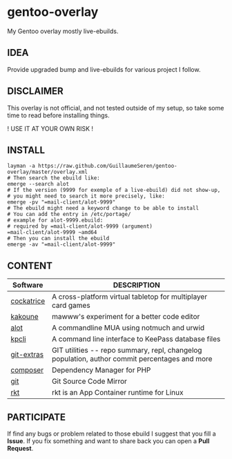 gentoo-overlay
==============

My Gentoo overlay mostly live-ebuilds.

## IDEA
Provide upgraded bump and live-ebuilds for various project I follow.

## DISCLAIMER
This overlay is not official, and not tested outside of my setup,
so take some time to read before installing things.

! USE IT AT YOUR OWN RISK !

## INSTALL
```
layman -a https://raw.github.com/GuillaumeSeren/gentoo-overlay/master/overlay.xml
# Then search the ebuild like:
emerge --search alot
# If the version (9999 for exemple of a live-ebuild) did not show-up,
# you might need to search it more precisely, like:
emerge -pv "=mail-client/alot-9999"
# The ebuild might need a keyword change to be able to install
# You can add the entry in /etc/portage/
# example for alot-9999.ebuild:
# required by =mail-client/alot-9999 (argument)
=mail-client/alot-9999 ~amd64
# Then you can install the ebuild
emerge -av "=mail-client/alot-9999"
```

## CONTENT

Software                  | DESCRIPTION
--------------------------|------------
[cockatrice][cockatrice]  | A cross-platform virtual tabletop for multiplayer card games
[kakoune][kakoune]        | mawww's experiment for a better code editor
[alot][alot]              | A commandline MUA using notmuch and urwid
[kpcli][kpcli]            | A command line interface to KeePass database files
[git-extras][git-extras]  | GIT utilities -- repo summary, repl, changelog population, author commit percentages and more
[composer][composer]      | Dependency Manager for PHP
[git][git]                | Git Source Code Mirror
[rkt][rkt]                | rkt is an App Container runtime for Linux

## PARTICIPATE
If find any bugs or problem related to those ebuild I suggest that you fill a __Issue__.
If you fix something and want to share back you can open a __Pull Request__.

[cockatrice]: https://github.com/Cockatrice/Cockatrice
[kakoune]: https://github.com/mawww/kakoune
[alot]: https://github.com/pazz/alot
[kpcli]: http://kpcli.sourceforge.net/
[git-extras]: https://github.com/tj/git-extras
[composer]: https://github.com/composer/composer
[git]: https://github.com/git/git
[rkt]: https://github.com/coreos/rkt
